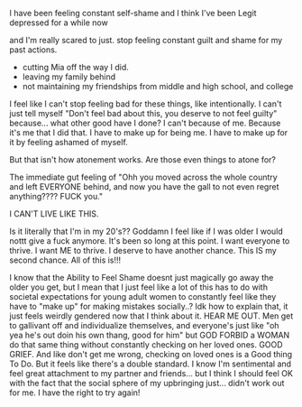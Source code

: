 I have been feeling constant self-shame
and I think I've been Legit depressed for a while now

and I'm really scared to just. stop feeling constant guilt and shame for my past actions.
- cutting Mia off the way I did.
- leaving my family behind
- not maintaining my friendships from middle and high school, and college

I feel like I can't stop feeling bad for these things, like intentionally. I can't just tell myself "Don't feel bad about this, you deserve to not feel guilty" because... what other good have I done? I can't because of me. Because it's me that I did that. I have to make up for being me. I have to make up for it by feeling ashamed of myself.

But that isn't how atonement works. Are those even things to atone for?

The immediate gut feeling of "Ohh you moved across the whole country and left EVERYONE behind, and now you have the gall to not even regret anything???? FUCK you."

I CAN'T LIVE LIKE THIS. 

Is it literally that I'm in my 20's?? Goddamn I feel like if I was older I would nottt give a fuck anymore. It's been so long at this point. I want everyone to thrive. I want ME to thrive. I deserve to have another chance. This IS my second chance. All of this is!!!

I know that the Ability to Feel Shame doesnt just magically go away the older you get, but I mean that I just feel like a lot of this has to do with societal expectations for young adult women to constantly feel like they have to "make up" for making mistakes socially..? Idk how to explain that, it just feels weirdly gendered now that I think about it. HEAR ME OUT. Men get to gallivant off and individualize themselves, and everyone's just like "oh yea he's out doin his own thang, good for him" but GOD FORBID a WOMAN do that same thing without constantly checking on her loved ones. GOOD GRIEF. And like don't get me wrong, checking on loved ones is a Good thing To Do. But it feels like there's a double standard. I know I'm sentimental and feel great attachment to my partner and friends... but I think I should feel OK with the fact that the social sphere of my upbringing just... didn't work out for me. I have the right to try again!